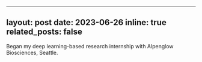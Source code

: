  ---
layout: post
date: 2023-06-26
inline: true
related_posts: false
---

Began my deep learning-based research internship with Alpenglow Biosciences, Seattle.